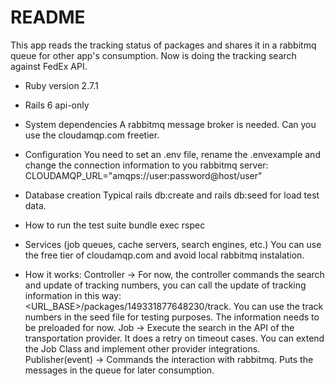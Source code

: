 # README

This app reads the tracking status of packages and shares it in a rabbitmq queue for other app's consumption. Now is doing the tracking search against FedEx API.

* Ruby version 2.7.1

* Rails 6 api-only

* System dependencies
  A rabbitmq message broker is needed. Can you use the cloudamqp.com freetier.

* Configuration
  You need to set an .env file, rename the .envexample and change the connection information to you rabbitmq server:
  CLOUDAMQP_URL="amqps://user:password@host/user"

* Database creation
Typical rails db:create and rails db:seed for load test data.

* How to run the test suite
bundle exec rspec

* Services (job queues, cache servers, search engines, etc.)
You can use the free tier of cloudamqp.com and avoid local rabbitmq instalation.

* How it works:
Controller -> For now, the controller commands the search and update of tracking numbers, you can call the update of tracking information in this way: <URL_BASE>/packages/149331877648230/track.
You can use the track numbers in the seed file for testing purposes. The information needs to be preloaded for now.
Job -> Execute the search in the API of the transportation provider. It does a retry on timeout cases. You can extend the Job Class and implement other provider integrations.
Publisher(event) -> Commands the interaction with rabbitmq. Puts the messages in the queue for later consumption.

